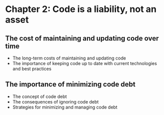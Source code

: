 # Chapter 2: Code is a liability, not an asset
## The cost of maintaining and updating code over time
- The long-term costs of maintaining and updating code
- The importance of keeping code up to date with current technologies and best practices

## The importance of minimizing code debt
- The concept of code debt
- The consequences of ignoring code debt
- Strategies for minimizing and managing code debt
